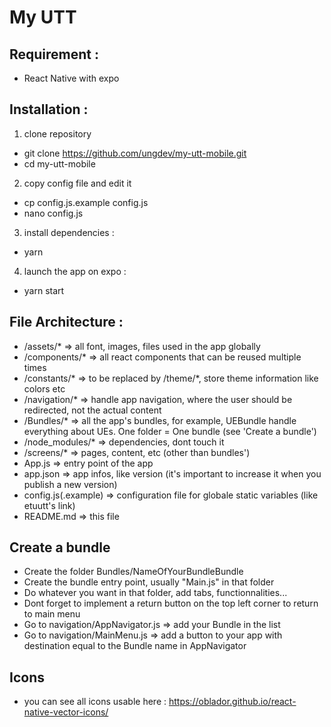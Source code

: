 # My UTT

## Requirement :

* React Native with expo

## Installation :

1. clone repository
* git clone https://github.com/ungdev/my-utt-mobile.git
* cd my-utt-mobile
2. copy config file and edit it
* cp config.js.example config.js
* nano config.js
3. install dependencies :
* yarn
4. launch the app on expo :
* yarn start

## File Architecture :

* /assets/* => all font, images, files used in the app globally
* /components/* => all react components that can be reused multiple times
* /constants/* => to be replaced by /theme/*, store theme information like colors etc
* /navigation/* => handle app navigation, where the user should be redirected, not the actual content
* /Bundles/* => all the app's bundles, for example, UEBundle handle everything about UEs. One folder = One bundle (see 'Create a bundle')
* /node_modules/* => dependencies, dont touch it
* /screens/* => pages, content, etc (other than bundles')
* App.js => entry point of the app
* app.json => app infos, like version (it's important to increase it when you publish a new version)
* config.js(.example) => configuration file for globale static variables (like etuutt's link)
* README.md => this file


## Create a bundle

* Create the folder Bundles/NameOfYourBundleBundle
* Create the bundle entry point, usually "Main.js" in that folder
* Do whatever you want in that folder, add tabs, functionnalities...
* Dont forget to implement a return button on the top left corner to return to main menu
* Go to navigation/AppNavigator.js => add your Bundle in the list
* Go to navigation/MainMenu.js => add a button to your app with destination equal to the Bundle name in AppNavigator

## Icons

* you can see all icons usable here : https://oblador.github.io/react-native-vector-icons/